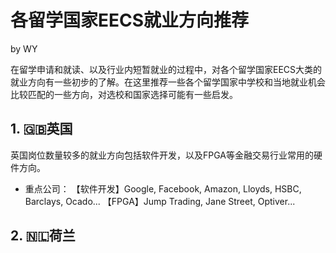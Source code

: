 # 各留学国家EECS就业方向推荐
by WY

在留学申请和就读、以及行业内短暂就业的过程中，对各个留学国家EECS大类的就业方向有一些初步的了解。在这里推荐一些各个留学国家中学校和当地就业机会比较匹配的一些方向，对选校和国家选择可能有一些启发。  
## 1. 🇬🇧英国
英国岗位数量较多的就业方向包括软件开发，以及FPGA等金融交易行业常用的硬件方向。  
* 重点公司：
【软件开发】Google, Facebook, Amazon, Lloyds, HSBC, Barclays, Ocado...
【FPGA】Jump Trading, Jane Street, Optiver...

## 2. 🇳🇱荷兰
